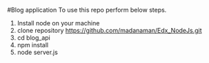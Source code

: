 #Blog application
To use this repo perform below steps.
1. Install node on your machine
2. clone repository https://github.com/madanaman/Edx_NodeJs.git
3. cd blog_api
4. npm install
5. node server.js